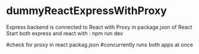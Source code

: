 # dummyReactExpressWithProxy
Express backend is connected to React with Proxy in package.json of React
Start both express and react with : npm run dev

#check for proxy in react packag.json
#concurrently runs both apps at once 
